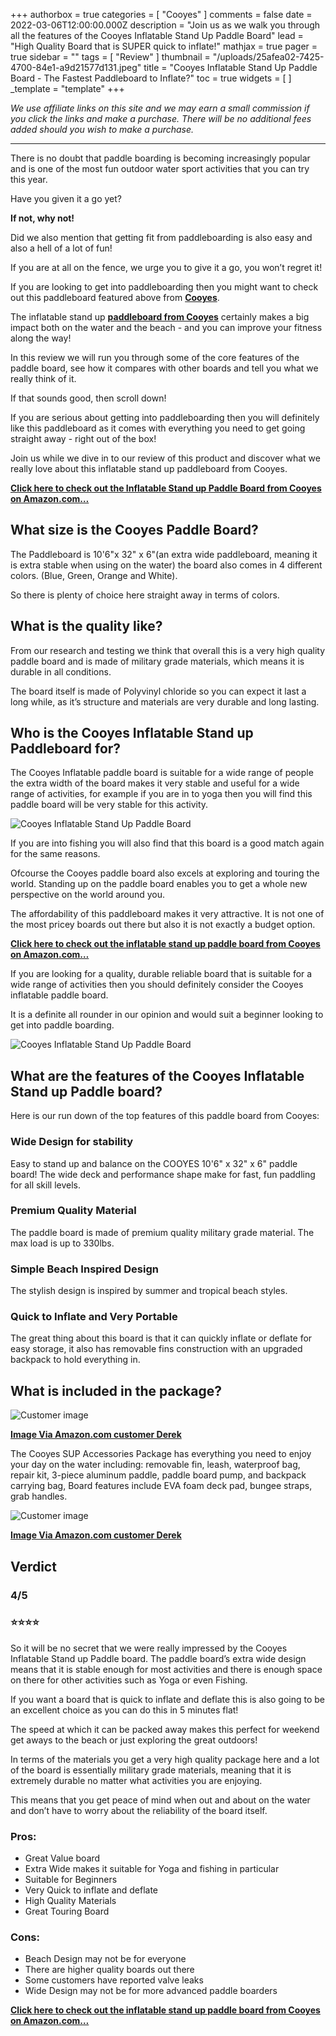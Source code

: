 +++
authorbox = true
categories = [ "Cooyes" ]
comments = false
date = 2022-03-06T12:00:00.000Z
description = "Join us as we walk you through all the features of the Cooyes Inflatable Stand Up Paddle Board"
lead = "High Quality Board that is SUPER quick to inflate!"
mathjax = true
pager = true
sidebar = ""
tags = [ "Review" ]
thumbnail = "/uploads/25afea02-7425-4700-84e1-a9d21577d131.jpeg"
title = "Cooyes Inflatable Stand Up Paddle Board - The Fastest Paddleboard to Inflate?"
toc = true
widgets = [ ]
_template = "template"
+++

_We use affiliate links on this site and we may earn a small commission if you click the links and make a purchase. There will be no additional fees added should you wish to make a purchase._

***

There is no doubt that paddle boarding is becoming increasingly popular and is one of the most fun outdoor water sport activities that you can try this year.

Have you given it a go yet?

**If not, why not!**

Did we also mention that getting fit from paddleboarding is also easy and also a hell of a lot of fun!

If you are at all on the fence, we urge you to give it a go, you won’t regret it!

If you are looking to get into paddleboarding then you might want to check out this paddleboard featured above from [**Cooyes**](/categories/cooyes/).

The inflatable stand up [**paddleboard from Cooyes**](/categories/cooyes/) certainly makes a big impact both on the water and the beach - and you can improve your fitness along the way!

In this review we will run you through some of the core features of the paddle board, see how it compares with other boards and tell you what we really think of it.

If that sounds good, then scroll down!

If you are serious about getting into paddleboarding then you will definitely like this paddleboard as it comes with everything you need to get going straight away - right out of the box!

Join us while we dive in to our review of this product and discover what we really love about this inflatable stand up paddleboard from Cooyes.

[**Click here to check out the Inflatable Stand up Paddle Board from Cooyes on Amazon.com…**](https://www.amazon.com/Cooyes-Inflatable-Accessories-Backpack-Waterproof/dp/B08SMFYKJ4?crid=1HUPMQIRT3ZNH&keywords=Cooyes%2BInflatable%2BStand%2BUp%2BPaddle%2BBoard&qid=1646566383&sprefix=cooyes%2Binflatable%2Bstand%2Bup%2Bpaddle%2Bboard%2Caps%2C322&sr=8-1-spons&spLa=ZW5jcnlwdGVkUXVhbGlmaWVyPUEyV05HUUEyU1ZEOTNXJmVuY3J5cHRlZElkPUEwMDAwMzc1V0c0SEw5ODFQQThUJmVuY3J5cHRlZEFkSWQ9QTAxMzc3MTAzMTRaV1IyMThXSFQ1JndpZGdldE5hbWU9c3BfYXRmJmFjdGlvbj1jbGlja1JlZGlyZWN0JmRvTm90TG9nQ2xpY2s9dHJ1ZQ&th=1&linkCode=ll1&tag=paddleboardmaster-20&linkId=5a8f9ad4cbad270dee16f1d05f8ec46a&language=en_US&ref_=as_li_ss_tl)

## What size is the Cooyes Paddle Board?

The Paddleboard is 10'6"x 32" x 6"(an extra wide paddleboard, meaning it is extra stable when using on the water) the board also comes in 4 different colors. (Blue, Green, Orange and White).

So there is plenty of choice here straight away in terms of colors.

## What is the quality like?

From our research and testing we think that overall this is a very high quality paddle board and is made of military grade materials, which means it is durable in all conditions.

The board itself is made of ‎Polyvinyl chloride so you can expect it last a long while, as it’s structure and materials are very durable and long lasting.

## Who is the Cooyes Inflatable Stand up Paddleboard for?

The Cooyes Inflatable paddle board is suitable for a wide range of people the extra width of the board makes it very stable and useful for a wide range of activities, for example if you are in to yoga then you will find this paddle board will be very stable for this activity.

![Cooyes Inflatable Stand Up Paddle Board](/uploads/3114505f-d18c-4951-bac8-769d0de778d9.jpeg "Cooyes Inflatable Stand Up Paddle Board")

If you are into fishing you will also find that this board is a good match again for the same reasons.

Ofcourse the Cooyes paddle board also excels at exploring and touring the world.  Standing up on the paddle board enables you to get a whole new perspective on the world around you.

The affordability of this paddleboard makes it very attractive.  It is not one of the most pricey boards out there but also it is not exactly a budget option.

[**Click here to check out the inflatable stand up paddle board from Cooyes on Amazon.com…**](https://www.amazon.com/Cooyes-Inflatable-Accessories-Backpack-Waterproof/dp/B08SMFYKJ4?crid=1HUPMQIRT3ZNH&keywords=Cooyes%2BInflatable%2BStand%2BUp%2BPaddle%2BBoard&qid=1646566383&sprefix=cooyes%2Binflatable%2Bstand%2Bup%2Bpaddle%2Bboard%2Caps%2C322&sr=8-1-spons&spLa=ZW5jcnlwdGVkUXVhbGlmaWVyPUEyV05HUUEyU1ZEOTNXJmVuY3J5cHRlZElkPUEwMDAwMzc1V0c0SEw5ODFQQThUJmVuY3J5cHRlZEFkSWQ9QTAxMzc3MTAzMTRaV1IyMThXSFQ1JndpZGdldE5hbWU9c3BfYXRmJmFjdGlvbj1jbGlja1JlZGlyZWN0JmRvTm90TG9nQ2xpY2s9dHJ1ZQ&th=1&linkCode=ll1&tag=paddleboardmaster-20&linkId=5a8f9ad4cbad270dee16f1d05f8ec46a&language=en_US&ref_=as_li_ss_tl)

If you are looking for a quality, durable reliable board that is suitable for a wide range of activities then you should definitely consider the Cooyes inflatable paddle board.

It is a definite all rounder in our opinion and would suit a beginner looking to get into paddle boarding.

![Cooyes Inflatable Stand Up Paddle Board](/uploads/c9a424c6-6bec-46ff-862f-f443a7f9e430.jpeg "Cooyes Inflatable Stand Up Paddle Board")

## What are the features of the Cooyes Inflatable Stand up Paddle board?

Here is our run down of the top features of this paddle board from Cooyes:

### Wide Design for stability

Easy to stand up and balance on the COOYES 10'6" x 32" x 6" paddle board! The wide deck and performance shape make for fast, fun paddling for all skill levels.

### Premium Quality Material

The paddle board is made of premium quality military grade material. The max load is up to 330lbs.

### Simple Beach Inspired Design

The stylish design is inspired by summer and tropical beach styles.

### Quick to Inflate and Very Portable

The great thing about this board is that it can quickly inflate or deflate for easy storage, it also has removable fins construction with an upgraded backpack to hold everything in.

## What is included in the package?

![Customer image](https://m.media-amazon.com/images/I/81jeuQbejmL.jpg)

[**Image Via Amazon.com customer Derek**](https://www.amazon.com/Cooyes-Inflatable-Accessories-Backpack-Waterproof/dp/B08SMFYKJ4?crid=1HUPMQIRT3ZNH&keywords=Cooyes%2BInflatable%2BStand%2BUp%2BPaddle%2BBoard&qid=1646566383&sprefix=cooyes%2Binflatable%2Bstand%2Bup%2Bpaddle%2Bboard%2Caps%2C322&sr=8-1-spons&spLa=ZW5jcnlwdGVkUXVhbGlmaWVyPUEyV05HUUEyU1ZEOTNXJmVuY3J5cHRlZElkPUEwMDAwMzc1V0c0SEw5ODFQQThUJmVuY3J5cHRlZEFkSWQ9QTAxMzc3MTAzMTRaV1IyMThXSFQ1JndpZGdldE5hbWU9c3BfYXRmJmFjdGlvbj1jbGlja1JlZGlyZWN0JmRvTm90TG9nQ2xpY2s9dHJ1ZQ&th=1&linkCode=ll1&tag=paddleboardmaster-20&linkId=5a8f9ad4cbad270dee16f1d05f8ec46a&language=en_US&ref_=as_li_ss_tl)

The Cooyes SUP Accessories Package  has everything you need to enjoy your day on the water including: removable fin, leash, waterproof bag, repair kit, 3-piece aluminum paddle, paddle board pump, and backpack carrying bag, Board features include EVA foam deck pad, bungee straps, grab handles.

![Customer image](https://images-na.ssl-images-amazon.com/images/I/91pTVSzuVYL._SL1600_.jpg)

[**Image Via Amazon.com customer Derek**](https://www.amazon.com/Cooyes-Inflatable-Accessories-Backpack-Waterproof/dp/B08SMFYKJ4?crid=1HUPMQIRT3ZNH&keywords=Cooyes%2BInflatable%2BStand%2BUp%2BPaddle%2BBoard&qid=1646566383&sprefix=cooyes%2Binflatable%2Bstand%2Bup%2Bpaddle%2Bboard%2Caps%2C322&sr=8-1-spons&spLa=ZW5jcnlwdGVkUXVhbGlmaWVyPUEyV05HUUEyU1ZEOTNXJmVuY3J5cHRlZElkPUEwMDAwMzc1V0c0SEw5ODFQQThUJmVuY3J5cHRlZEFkSWQ9QTAxMzc3MTAzMTRaV1IyMThXSFQ1JndpZGdldE5hbWU9c3BfYXRmJmFjdGlvbj1jbGlja1JlZGlyZWN0JmRvTm90TG9nQ2xpY2s9dHJ1ZQ&th=1&linkCode=ll1&tag=paddleboardmaster-20&linkId=5a8f9ad4cbad270dee16f1d05f8ec46a&language=en_US&ref_=as_li_ss_tl)

## Verdict

### 4/5

### ⭐⭐⭐⭐

So it will be no secret that we were really impressed by the Cooyes Inflatable Stand up Paddle board.  The paddle board’s extra wide design means that it is stable enough for most activities and there is enough space on there for other activities such as Yoga or even Fishing.

If you want a board that is quick to inflate and deflate this is also going to be an excellent choice as you can do this in 5 minutes flat!

The speed at which it can be packed away makes this perfect for weekend get aways to the beach or just exploring the great outdoors!

In terms of the materials you get a very high quality package here and a lot of the board is essentially military grade materials, meaning that it is extremely durable no matter what activities you are enjoying.

This means that you get peace of mind when out and about on the water and don’t have to worry about the reliability of the board itself.

### Pros:

* Great Value board
* Extra Wide makes it suitable for Yoga and fishing in particular
* Suitable for Beginners
* Very Quick to inflate and deflate
* High Quality Materials
* Great Touring Board

### Cons:

* Beach Design may not be for everyone
* There are higher quality boards out there
* Some customers have reported valve leaks
* Wide Design may not be for more advanced paddle boarders

[**Click here to check out the inflatable stand up paddle board from Cooyes on Amazon.com…**](https://www.amazon.com/Cooyes-Inflatable-Accessories-Backpack-Waterproof/dp/B08SMFYKJ4?crid=1HUPMQIRT3ZNH&keywords=Cooyes%2BInflatable%2BStand%2BUp%2BPaddle%2BBoard&qid=1646566383&sprefix=cooyes%2Binflatable%2Bstand%2Bup%2Bpaddle%2Bboard%2Caps%2C322&sr=8-1-spons&spLa=ZW5jcnlwdGVkUXVhbGlmaWVyPUEyV05HUUEyU1ZEOTNXJmVuY3J5cHRlZElkPUEwMDAwMzc1V0c0SEw5ODFQQThUJmVuY3J5cHRlZEFkSWQ9QTAxMzc3MTAzMTRaV1IyMThXSFQ1JndpZGdldE5hbWU9c3BfYXRmJmFjdGlvbj1jbGlja1JlZGlyZWN0JmRvTm90TG9nQ2xpY2s9dHJ1ZQ&th=1&linkCode=ll1&tag=paddleboardmaster-20&linkId=5a8f9ad4cbad270dee16f1d05f8ec46a&language=en_US&ref_=as_li_ss_tl)
